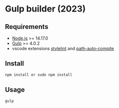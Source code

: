 # Gulp builder (2023)

## Requirements

- [Node.js](https://nodejs.org/en/) >= 14.17.0
- [Gulp](https://gulpjs.com/) >= 4.0.2
- vscode extensions [stylelint](https://marketplace.visualstudio.com/items?itemName=stylelint.vscode-stylelint) and [path-auto-compite](https://marketplace.visualstudio.com/items?itemName=ionutvmi.path-autocomplete)

## Install

```bash
npm install or sudo npm install
```

## Usage

```bash
gulp
```
